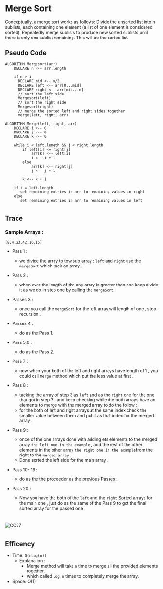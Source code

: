 
# Merge Sort
Conceptually, a merge sort works as follows: Divide the unsorted list into n sublists, each containing one element (a list of one element is considered sorted). Repeatedly merge sublists to produce new sorted sublists until there is only one sublist remaining. This will be the sorted list.
## Pseudo Code
```
ALGORITHM Mergesort(arr)
    DECLARE n <-- arr.length

    if n > 1
      DECLARE mid <-- n/2
      DECLARE left <-- arr[0...mid]
      DECLARE right <-- arr[mid...n]
      // sort the left side
      Mergesort(left)
      // sort the right side
      Mergesort(right)
      // merge the sorted left and right sides together
      Merge(left, right, arr)

ALGORITHM Merge(left, right, arr)
    DECLARE i <-- 0
    DECLARE j <-- 0
    DECLARE k <-- 0

    while i < left.length && j < right.length
        if left[i] <= right[j]
            arr[k] <-- left[i]
            i <-- i + 1
        else
            arr[k] <-- right[j]
            j <-- j + 1

        k <-- k + 1

    if i = left.length
       set remaining entries in arr to remaining values in right
    else
       set remaining entries in arr to remaining values in left
```
#
## Trace

### Sample Arrays :
`[8,4,23,42,16,15]`

- Pass 1 :
  - we divide the array to tow sub array : `left` and `right` use the `mergeSort` which tack an array .

- Pass 2 : 
  - when ever the length of the any array is greater than one keep divide it as we do in step one by calling the  `mergeSort`.
- Passes 3 : 
  - once you call the `mergeSort` for the left array will length of one  , stop recursion .
- Passes 4 :
  -  do as the Pass 1.
- Pass 5,6 :
  -  do as the Pass 2.
- Pass 7 :
  -  now when your both of the left and right arrays have length of 1 , you could call `Merge` method which put the less value at first .
- Pass 8 :
  -  tacking the array of step 3 as `left` and as the `right` one for the one that got in step 7 . and keep checking while the both arrays have an elements to merge with the merged array to do the follow :
  - for the both of left and right arrays at the same index check the smaller value between them and put it as that index for the merged array .
- Pass 9 :
   -  once of the one arrays done with adding ets elements to the merged array  `the left one in the example` , add the rest of the other elements in the other array `the right one in the example`from the right to the `merged array` .
   - Done sorted the left side for the main array .

- Pass 10- 19 : 
  - do as the the proceeder as the previous Passes .
- Pass 20 :
  - Now you have the both of the `left` and the `right`  Sorted arrays for the main one , just do as the same of the Pass 9 to got the final sorted array for the passed one .
  
#

![CC27](https://user-images.githubusercontent.com/79080942/128743407-bc8cfff0-5edc-4a05-8021-e5ba9183731e.jpg)

#
## Efficency
- Time: `O(nLog(n))`
  - Explanation :
    -  Merge method will take `n` time to merge all the provided elements together.
    -  which called `log n` times to completely merge the array.
- Space: O(1)
